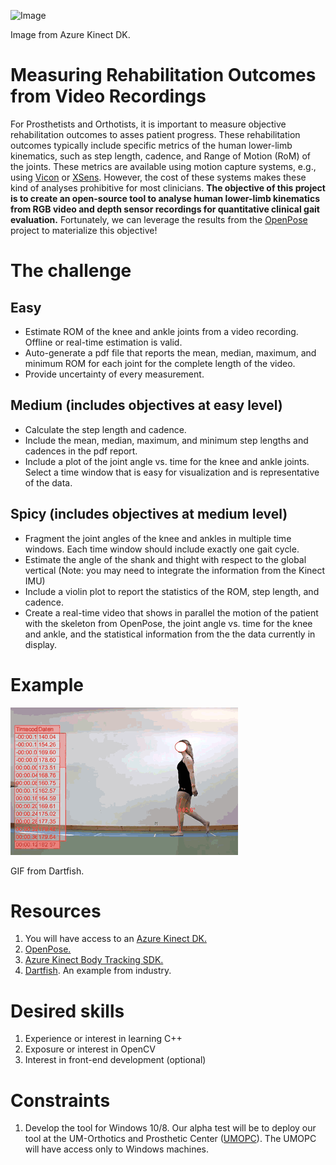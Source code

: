 ![Image](https://azurecomcdn.azureedge.net/cvt-bc3f4c4e6b646345d1c1a1425d51224d382a8510f86a16956356959c3dcdc834/images/page/services/azure-kinect-dk/health.jpg)

Image from Azure Kinect DK.

# Measuring Rehabilitation Outcomes from Video Recordings
For Prosthetists and Orthotists, it is important to measure objective rehabilitation outcomes to asses patient progress. These rehabilitation outcomes typically include specific metrics of the human lower-limb kinematics, such as step length, cadence, and Range of Motion (RoM) of the joints. These metrics are available using motion capture systems, e.g., using [Vicon](https://www.vicon.com/) or [XSens](https://www.xsens.com/). However, the cost of these systems makes these kind of analyses prohibitive for most clinicians. **The objective of this project is to create an open-source tool to analyse human lower-limb kinematics from RGB video and depth sensor recordings for quantitative clinical gait evaluation.** Fortunately, we can leverage the results from the [OpenPose](https://github.com/CMU-Perceptual-Computing-Lab/openpose) project to materialize this objective!
# The challenge
## Easy
* Estimate ROM of the knee and ankle joints from a video recording. Offline or real-time estimation is valid.
* Auto-generate a pdf file that reports the mean, median, maximum, and minimum ROM for each joint for the complete length of the video.
* Provide uncertainty of every measurement.

## Medium (includes objectives at easy level)
* Calculate the step length and cadence.
* Include the mean, median, maximum, and minimum step lengths and cadences in the pdf report.
* Include a plot of the joint angle vs. time for the knee and ankle joints. Select a time window that is easy for visualization and is representative of the data.
## Spicy (includes objectives at medium level)
* Fragment the joint angles of the knee and ankles in multiple time windows. Each time window should include exactly one gait cycle.
* Estimate the angle of the shank and thight with respect to the global vertical (Note: you may need to integrate the information from the Kinect IMU)
* Include a violin plot to report the statistics of the ROM, step length, and cadence.
* Create a real-time video that shows in parallel the motion of the patient with the skeleton from OpenPose, the joint angle vs. time for the knee and ankle, and the statistical information from the the data currently in display.

# Example
![Image](LiveData_automaticTracking_B-2.gif)

GIF from Dartfish.
# Resources
1. You will have access to an [Azure Kinect DK.](https://azure.microsoft.com/en-us/services/kinect-dk/)
1. [OpenPose.](https://github.com/CMU-Perceptual-Computing-Lab/openpose)
1. [Azure Kinect Body Tracking SDK.](https://docs.microsoft.com/en-us/azure/Kinect-dk/body-sdk-download)
1. [Dartfish](https://www.dartfish.com/healthcare). An example from industry.

# Desired skills
1. Experience or interest in learning C++
1. Exposure or interest in OpenCV
1. Interest in front-end development (optional)

# Constraints
1. Develop the tool for Windows 10/8. Our alpha test will be to deploy our tool at the UM-Orthotics and Prosthetic Center ([UMOPC](https://www.uofmhealth.org/our-locations/south-industrial-op)).  The UMOPC will have access only to Windows machines.
